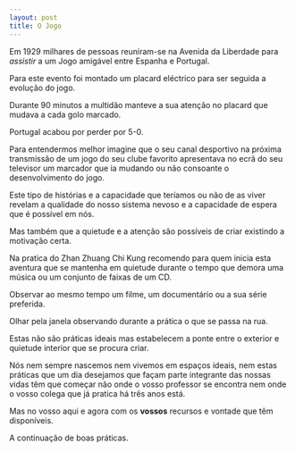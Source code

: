 ```yaml
---
layout: post
title: O Jogo
---
```

Em 1929 milhares de pessoas reuniram-se na Avenida da Liberdade para *assistir* a um Jogo amigável entre Espanha e Portugal. 

Para este evento foi montado um placard eléctrico para ser seguida a evolução do jogo.

Durante 90 minutos a multidão manteve a sua atenção no placard que mudava a cada golo marcado. 

Portugal acabou por perder por 5-0.

Para entendermos melhor imagine que o seu canal desportivo na próxima transmissão de um jogo do seu clube favorito apresentava no ecrã do seu televisor um marcador que ia mudando ou não consoante o desenvolvimento do jogo.

Este tipo de histórias e a capacidade que teríamos ou não de as viver revelam a qualidade do nosso sistema nevoso e a capacidade de espera que é possível em nós.

Mas também que a quietude e a atenção são possíveis de criar existindo a motivação certa. 

Na pratica do Zhan Zhuang Chi Kung recomendo para quem inicia esta aventura que se mantenha em quietude durante o tempo que demora uma música ou um conjunto de faixas de um CD.

Observar ao mesmo tempo um filme, um documentário ou a sua série preferida. 

Olhar pela janela observando durante a prática o que se passa na rua. 

Estas não são práticas ideais mas estabelecem a ponte entre o exterior e quietude interior que se procura criar. 

Nós nem sempre nascemos nem vivemos em espaços ideais, nem estas práticas que um dia desejamos que façam parte integrante das nossas vidas têm que começar não onde o vosso professor se encontra nem onde o vosso colega que já pratica há três anos está. 

Mas no vosso aqui e agora com os **vossos** recursos e vontade que têm disponíveis. 

A continuação de boas práticas. 
